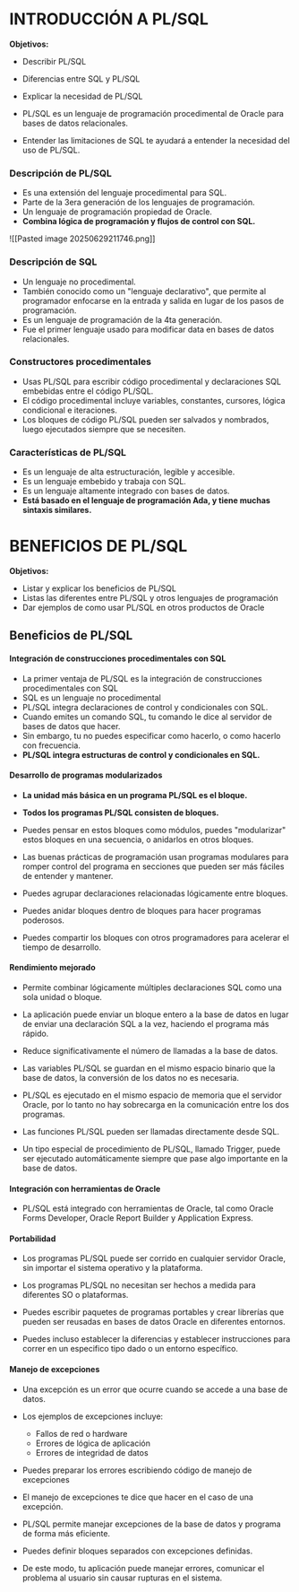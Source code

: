 
# INTRODUCCIÓN A PL/SQL

**Objetivos:**

- Describir PL/SQL
- Diferencias entre SQL y PL/SQL
- Explicar la necesidad de PL/SQL

- PL/SQL es un lenguaje de programación procedimental de Oracle para bases de datos relacionales.
- Entender las limitaciones de SQL te ayudará a entender la necesidad del uso de PL/SQL.

### Descripción de PL/SQL

- Es una extensión del lenguaje procedimental para SQL.
- Parte de la 3era generación de los lenguajes de programación.
- Un lenguaje de programación propiedad de Oracle.
- **Combina lógica de programación y flujos de control con SQL.**

![[Pasted image 20250629211746.png]]

### Descripción de SQL

- Un lenguaje no procedimental.
- También conocido como un "lenguaje declarativo", que permite al programador enfocarse en la entrada y salida en lugar de los pasos de programación.
- Es un lenguaje de programación de la 4ta generación.
- Fue el primer lenguaje usado para modificar data en bases de datos relacionales.

### Constructores procedimentales

- Usas PL/SQL para escribir código procedimental y declaraciones SQL embebidas entre el código PL/SQL.
- El código procedimental incluye variables, constantes, cursores, lógica condicional e iteraciones.
- Los bloques de código PL/SQL pueden ser salvados y nombrados, luego ejecutados siempre que se necesiten.

### Características de PL/SQL

- Es un lenguaje de alta estructuración, legible y accesible.
- Es un lenguaje embebido y trabaja con SQL.
- Es un lenguaje altamente integrado con bases de datos.
- **Está basado en el lenguaje de programación Ada, y tiene muchas sintaxis similares.**

# BENEFICIOS DE PL/SQL

**Objetivos:**

- Listar y explicar los beneficios de PL/SQL
- Listas las diferentes entre PL/SQL y otros lenguajes de programación
- Dar ejemplos de como usar PL/SQL en otros productos de Oracle

## Beneficios de PL/SQL

#### Integración de construcciones procedimentales con SQL

- La primer ventaja de PL/SQL es la integración de construcciones procedimentales con SQL
- SQL es un lenguaje no procedimental
- PL/SQL integra declaraciones de control y condicionales con SQL.
- Cuando emites un comando SQL, tu comando le dice al servidor de bases de datos que hacer.
- Sin embargo, tu no puedes especificar como hacerlo, o como hacerlo con frecuencia.
- **PL/SQL integra estructuras de control y condicionales en SQL.**
#### Desarrollo de programas modularizados

- **La unidad más básica en un programa PL/SQL es el bloque.**
- **Todos los programas PL/SQL consisten de bloques.**
- Puedes pensar en estos bloques como módulos, puedes "modularizar" estos bloques en una secuencia, o anidarlos en otros bloques.
- Las buenas prácticas de programación usan programas modulares para romper control del programa en secciones que pueden ser más fáciles de entender y mantener.

- Puedes agrupar declaraciones relacionadas lógicamente entre bloques.
- Puedes anidar bloques dentro de bloques para hacer programas poderosos.
- Puedes compartir los bloques con otros programadores para acelerar el tiempo de desarrollo.
#### Rendimiento mejorado

- Permite combinar lógicamente múltiples declaraciones SQL como una sola unidad o bloque.
- La aplicación puede enviar un bloque entero a la base de datos en lugar de enviar una declaración SQL a la vez, haciendo el programa más rápido.
- Reduce significativamente el número de llamadas a la base de datos.

- Las variables PL/SQL se guardan en el mismo espacio binario que la base de datos, la conversión de los datos no es necesaria.
- PL/SQL es ejecutado en el mismo espacio de memoria que el servidor Oracle, por lo tanto no hay sobrecarga en la comunicación entre los dos programas.

- Las funciones PL/SQL pueden ser llamadas directamente desde SQL.
- Un tipo especial de procedimiento de PL/SQL, llamado Trigger, puede ser ejecutado automáticamente siempre que pase algo importante en la base de datos.
#### Integración con herramientas de Oracle

- PL/SQL está integrado con herramientas de Oracle, tal como Oracle Forms Developer, Oracle Report Builder y Application Express.
#### Portabilidad

- Los programas PL/SQL puede ser corrido en cualquier servidor Oracle, sin importar el sistema operativo y la plataforma.
- Los programas PL/SQL no necesitan ser hechos a medida para diferentes SO o plataformas.

- Puedes escribir paquetes de programas portables y crear librerías que pueden ser reusadas en bases de datos Oracle en diferentes entornos.
- Puedes incluso establecer la diferencias y establecer instrucciones para correr en un especifico tipo dado o un entorno específico.
#### Manejo de excepciones

- Una excepción es un error que ocurre cuando se accede a una base de datos.
- Los ejemplos de excepciones incluye:
	- Fallos de red o hardware
	- Errores de lógica de aplicación
	- Errores de integridad de datos
- Puedes preparar los errores escribiendo código de manejo de excepciones
- El manejo de excepciones te dice que hacer en el caso de una excepción.

- PL/SQL permite manejar excepciones de la base de datos y programa de forma más eficiente.
- Puedes definir bloques separados con excepciones definidas.
- De este modo, tu aplicación puede manejar errores, comunicar el problema al usuario sin causar rupturas en el sistema.






















































